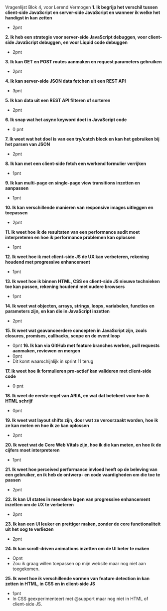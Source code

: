 Vragenlijst Blok 4, voor Lerend Vermogen
__1. Ik begrijp het verschil tussen client-side JavaScript en server-side JavaScript en wanneer ik welke het handigst in kan zetten__
- 2pnt

__2. Ik heb een strategie voor server-side JavaScript debuggen, voor client-side JavaScript debuggen, en voor Liquid code debuggen__ 
- 2pnt

__3. Ik kan GET en POST routes aanmaken en request parameters gebruiken__
- 2pnt


__4. Ik kan server-side JSON data fetchen uit een REST API__
- 3pnt

__5. Ik kan data uit een REST API filteren of sorteren__
 - 2pnt

__6. Ik snap wat het async keyword doet in JavaScript code__
- 0 pnt

__7. Ik weet wat het doel is van een try/catch block en kan het gebruiken bij het parsen van JSON__
- 2pnt

__8. Ik kan met een client-side fetch een werkend formulier verrijken__
- 1pnt

__9. Ik kan multi-page en single-page view transitions inzetten en aanpassen__
- 1pnt

__10. Ik kan verschillende manieren van responsive images uitleggen en toepassen__
- 2pnt
 
__11. Ik weet hoe ik de resultaten van een performance audit moet interpreteren en hoe ik performance problemen kan oplossen__
- 1pnt

__12. Ik weet hoe ik met client-side JS de UX kan verbeteren, rekening houdend met progressive enhancement__
- 1pnt


__13. Ik weet hoe ik binnen HTML, CSS en client-side JS nieuwe technieken toe kan passen, rekening houdend met oudere browsers__
- 1pnt

__14. Ik weet wat objecten, arrays, strings, loops, variabelen, functies en parameters zijn, en kan die in JavaScript inzetten__
- 2pnt

__15. Ik weet wat geavanceerdere concepten in JavaScript zijn, zoals closures, promises, callbacks, scope en de event loop__
 
- 0pnt
__16. Ik kan via GitHub met feature branches werken, pull requests aanmaken, reviewen en mergen__
- 0pnt 
- Dit komt waarschijnlijk in sprint 11 terug

__17. Ik weet hoe ik formulieren pro-actief kan valideren met client-side code__
- 0 pnt

__18. Ik weet de eerste regel van ARIA, en wat dat betekent voor hoe ik HTML schrijf__
- 0pnt

__19. Ik weet wat layout shifts zijn, door wat ze veroorzaakt worden, hoe ik ze kan meten en hoe ik ze kan oplossen__
- 2pnt

__20. Ik weet wat de Core Web Vitals zijn, hoe ik die kan meten, en hoe ik de cijfers moet interpreteren__
 - 1pnt

__21. Ik weet hoe perceived performance invloed heeft op de beleving van een gebruiker, en ik heb de ontwerp- en code vaardigheden om die toe te passen__
- 2pnt

__22. Ik kan UI states in meerdere lagen van progressive enhancement inzetten om de UX te verbeteren__
- 2pnt

__23. Ik kan een UI leuker en prettiger maken, zonder de core functionaliteit uit het oog te verliezen__
- 2pnt

__24. Ik kan scroll-driven animations inzetten om de UI beter te maken__
- Opnt
- Zou ik graag willen toepassen op mijn website maar nog niet aan toegekomen. 

__25. Ik weet hoe ik verschillende vormen van feature detection in kan zetten in HTML, in CSS en in client-side JS__
 - 1pnt
 - In CSS geexperimenteert met @support maar nog niet in HTML of client-side JS.